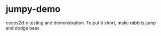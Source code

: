 # jumpy-demo
cocos2d-x testing and demonstration. To put it short, make rabbits jump and dodge bees.
